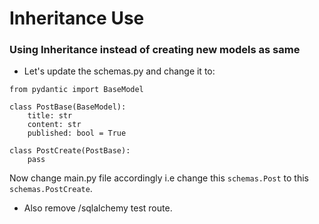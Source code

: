 # Inheritance Use
### Using Inheritance instead of creating new models as same
- Let's update the schemas.py and change it to:
```
from pydantic import BaseModel

class PostBase(BaseModel):
    title: str
    content: str
    published: bool = True

class PostCreate(PostBase):
    pass

```

Now change main.py file accordingly i.e change this `schemas.Post` to this `schemas.PostCreate`.

- Also remove /sqlalchemy test route.
